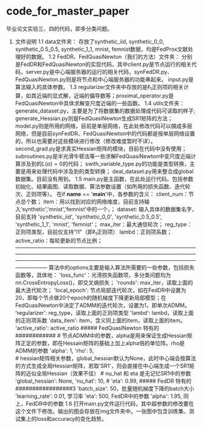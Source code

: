 # code_for_master_paper
毕业论文实验三、四的代码，即多分类问题。
1. 文件说明
1.1 data文件夹：
		存放了synthetic_iid, synthetic_0_0, synthetic_0.5_0.5, synthetic_1_1, mnist, femnist数据，均是FedProx文献处理好的数据。
1.2 FedDR、FedQuasiNewton（我们的方法）文件夹：
		分别是FedDR和FedQuasiNewton的实现代码，其中client.py是节点运行的相关代码，server.py是中心端服务器的运行的相关代码，synFedDR.py、FedQuasiNewton.py则是将节点和中心端服务器的功能串起来。
		input.py是算法输入的具体参数。
1.3 regularizer文件夹中存放的是$\ell_1$正则项的相关计算，如其近端的显式解，近端的偏导数等；proximal_operator.py是FedQuasiNewton中具体求解变尺度近端的一些函数。
1.4 utils文件夹：
    generate_dataset.py，主要是为了将数据集的数据处理成代码可读取的样子;
		generate_Hessian.py则是FedQuasiNewton生成SR1矩阵的方法；
		model.py则是所用的网络，目前是单层网络，在此处修改代码可以搞成多层网络，但是目前synFedDR、FedQuasiNewton中的代码都是按单层网络设置的，所以也需要对这些模块进行修改（修改难度暂时不详）。
		second_grad.py是求真实Hessian矩阵的模块，目前在代码中没有使用；
		subroutines.py是半光滑牛顿法等一些求解FedQuasiNewton中变尺度近端计算涉及到的$L(\alpha)=0$的代码；
		swith_variable_type.py的功能是类型转换，主要是用来处理代码中涉及到的类型转换；
		deal_dataset.py用来整合成global数据集。目前没有用到。
1.5 main.py是主函数，在此处运行代码。包括参数初始化、结果画图、读取数据、算法参数设置（如所用的损失函数、迭代轮次、正则项等）。
		在if __name__ == '__main__'中，各参数的含义：
			client_num：节点总个数；
			item：用以找到对应的网络维度，目前支持输入'synthetic','mnist','femnist'中的一个，；
			dataset: 输入具体的数据集名字，目前支持 'synthetic_iid', 'synthetic_0_0', 'synthetic_0.5_0.5', 'synthetic_1_1', 'mnist', 'femnist'；
			max_iter：最大通信轮次；
			reg_type：正则项类型，目前仅支持"l1"（即$\ell_1$正则项）
			lambd：正则项系数；
			active_ratio：每轮更新的节点比例；
		————————————————————————————————————————————————————————————————————————————————————————————————————————————
			算法中的options主要是输入算法所需要的一些参数，包括损失函数等，具体地：
			'loss_func'：光滑损失函数项，多分类问题均为nn.CrossEntropyLoss()，即交叉熵损失；
			'rounds': max_iter，读取上面的最大迭代轮次；
			'local_epoch': 节点局部迭代轮次，如在FedDR中设置为20，即每个节点做20个epoch的随机梯度下降更新局部模型；在FedQuasiNewton中决定了ADMM的迭代轮次，设置为1，即单次ADMM。
			'regularizer': reg_type，读取上面的正则项类型
			'lambd': lambd，读取上面的正则项系数
			'data_item': item，含义同上面的item，读取上面的item。
			'active_ratio': active_ratio
			##### FedQuasiNewton 特有的 ############
			# 节点ADMM中的参数，alpha是用来保证生成Hessian矩阵正定的参数，即在Hessain矩阵的基础上加上alpha倍的单位阵。rho是ADMM的参数
			'alpha': 1, 
			'rho': 5,  
			# hessian矩阵相关参数，global_hessian默认为None，此时中心端会按算法的方式生成全局Hessian矩阵，若取'SR1'，则会直接在中心端生成一个SR1矩阵的近似全局Hessian（效果不佳）
			# nu_hat 和 eta 是无记忆SR1中的参数
			'global_hessian': None,
			'nu_hat': 10, # 
			'eta': 0.99,
			##### FedDR 特有的 #################3
			'batch_size': 50，批量随机梯度下降的batch大小
			'learning_rate': 0.01, 学习率
			'eta': 500, FedDR中的参数
			'alpha': 1.95, 同上，FedDR中的参数
1.6 打开main.py文件运行代码，其中超参数的修改要在这个文件下修改。输出的图会存放在img文件夹中。一张图中包含训练集、测试集上的loss和accuracy的变化趋势。
			
			
		
